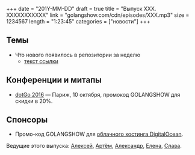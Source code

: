 +++
date = "201Y-MM-DD"
draft = true
title = "Выпуск XXX. XXXXXXXXXXX"
link = "golangshow.com/cdn/episodes/XXX.mp3"
size = 1234567
length = "1:23:45"
categories = ["новости"]
+++

## Темы
- Что нового появилось в репозитории за неделю
  - [текст ссылки](https://ссылка)

## Конференции и митапы
- [dotGo 2016](http://www.dotgo.eu) — Париж, 10 октября, промокод GOLANGSHOW для скидки в 20%.

## Спонсоры
- Промо-код GOLANGSHOW для [облачного хостинга DigitalOcean](https://www.digitalocean.com/?utm_campaign=golangshow&utm_medium=podcast&refcode=63eedb038a3e).

Ведущие этого выпуска: [Алексей](https://twitter.com/paaleksey), [Артём](https://twitter.com/miolini), [Александр](https://twitter.com/LK4D4math), [Елена](https://twitter.com/webdeva), [Слава](https://twitter.com/m0sth8).
